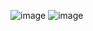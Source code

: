 ![image](https://github.com/in-session/Magento_Paypal/assets/16542619/8c6715aa-82fd-4b2b-8362-914632837519)
![image](https://github.com/in-session/Magento_Paypal/assets/16542619/cf56c229-4a1a-41bd-8f75-3438a641e81d)
